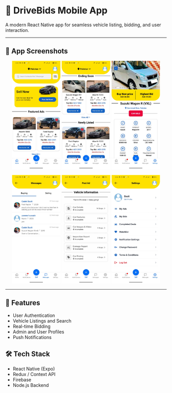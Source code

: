 # 🚗 DriveBids Mobile App

A modern React Native app for seamless vehicle listing, bidding, and user interaction.

---

## 📱 App Screenshots

<p align="center">
  <img src="screenshots/Home.jpeg" width="30%" />
  <img src="screenshots/HomeCars.jpeg" width="30%" />
  <img src="screenshots/Add_Details.jpeg" width="30%" />
</p>

<p align="center">
  <img src="screenshots/Chat.jpeg" width="30%" />
  <img src="screenshots/PostAdd.jpeg" width="30%" />
  <img src="screenshots/settings.jpeg" width="30%" />
</p>

---

## 🔧 Features

- User Authentication
- Vehicle Listings and Search
- Real-time Bidding
- Admin and User Profiles
- Push Notifications

## 🛠 Tech Stack

- React Native (Expo)
- Redux / Context API
- Firebase
- Node.js Backend
